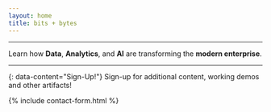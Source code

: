```yaml
---
layout: home
title: bits + bytes
---
```


---
Learn how **Data**, **Analytics**, and **AI** are transforming the **modern enterprise**.

---
{: data-content="Sign-Up!"}
Sign-up for additional content, working demos and other artifacts!

{% include contact-form.html %}
